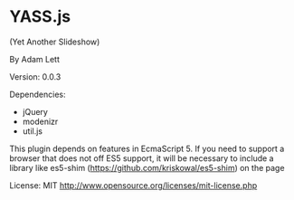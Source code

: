 YASS.js
===

(Yet Another Slideshow)

By Adam Lett

Version: 0.0.3

Dependencies:
- jQuery
- modenizr
- util.js

This plugin depends on features in EcmaScript 5. 
If you need to support a browser that does not off ES5 support, 
it will be necessary to include a library like es5-shim 
(https://github.com/kriskowal/es5-shim) on the page

License: MIT http://www.opensource.org/licenses/mit-license.php